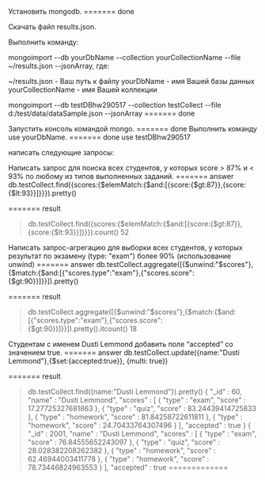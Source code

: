 Установить mongodb.
======= done

Скачать файл results.json.

Выполнить команду:

mongoimport --db yourDbName --collection yourCollectionName --file ~/results.json --jsonArray, где:

~/results.json - Ваш путь к файлу
yourDbName - имя Вашей базы данных
yourCollectionName - имя Вашей коллекции

mongoimport --db testDBhw290517 --collection testCollect --file d:/test/data/dataSample.json --jsonArray
======= done

Запустить консоль командой mongo. 
======= done
Выполнить команду use yourDbName.
======= done
use testDBhw290517

написать следующие запросы:

Написать запрос для поиска всех студентов, у которых score > 87% и < 93% по любому из типов выполненных заданий.
======= answer 
db.testCollect.find({scores:{$elemMatch:{$and:[{score:{$gt:87}},{score:{$lt:93}}]}}}).pretty()

======= result
> db.testCollect.find({scores:{$elemMatch:{$and:[{score:{$gt:87}},{score:{$lt:93}}]}}}).count()
52

Написать запрос-агрегацию для выборки всех студентов, у которых результат по экзамену (type: "exam") более 90% (использование unwind)
======= answer
db.testCollect.aggregate([{$unwind:"$scores"},{$match:{$and:[{"scores.type":"exam"},{"scores.score":{$gt:90}}]}}]).pretty()

======= result
> db.testCollect.aggregate([{$unwind:"$scores"},{$match:{$and:[{"scores.type":"exam"},{"scores.score":{$gt:90}}]}}]).pretty().itcount()
18

Студентам с именем Dusti Lemmond добавить поле “accepted” со значением true.
======= answer
db.testCollect.update({name:"Dusti Lemmond"},{$set:{accepted:true}}, {multi: true})

======= result
> db.testCollect.find({name:"Dusti Lemmond"}).pretty()
{
        "_id" : 60,
        "name" : "Dusti Lemmond",
        "scores" : [
                {
                        "type" : "exam",
                        "score" : 17.27725327681863
                },
                {
                        "type" : "quiz",
                        "score" : 83.24439414725833
                },
                {
                        "type" : "homework",
                        "score" : 81.84258722611811
                },
                {
                        "type" : "homework",
                        "score" : 24.70433764307496
                }
        ],
        "accepted" : true
}
{
        "_id" : 2001,
        "name" : "Dusti Lemmond",
        "scores" : [
                {
                        "type" : "exam",
                        "score" : 76.84555652243097
                },
                {
                        "type" : "quiz",
                        "score" : 28.028382208262382
                },
                {
                        "type" : "homework",
                        "score" : 62.46944003411778
                },
                {
                        "type" : "homework",
                        "score" : 78.73446824963553
                }
        ],
        "accepted" : true
=============
